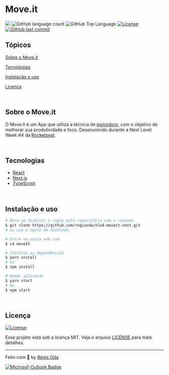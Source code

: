 # Move.it

<p>
  <img src="https://img.shields.io/badge/made%20by-RÉGIS%20ODA-0CEC0B?style=flat-square">
  <img alt="GitHub language count" src="https://img.shields.io/github/languages/count/regisoda/nlw4-moveit-next?color=0CEC0B&style=flat-square">
  <img alt="GitHub Top Language" src="https://img.shields.io/github/languages/top/regisoda/nlw4-moveit-next?color=0CEC0B&style=flat-square">
  <a href="https://opensource.org/licenses/MIT">
    <img alt="License" src="https://img.shields.io/badge/license-MIT-0CEC0B?style=flat-square">
  </a>
  <a href="https://github.com/regisoda/nlw4-moveit-next.git/commits/main">
    <img alt="GitHub last commit" src="https://img.shields.io/github/last-commit/regisoda/nlw4-moveit-next?color=60CEC0B&style=flat-square">
  </a>
</p>


## Tópicos 

[Sobre o Move.it](#sobre-o-move.it)

[Tecnologias](#tecnologias)

[Instalação e uso](#instalação-e-uso)

[Licença](#licença)

<br>

## Sobre o Move.it

O Move.it é um App que utiliza a técnica de [pomodoro](https://pt.wikipedia.org/wiki/T%C3%A9cnica_pomodoro), com o objetivo de melhorar sua produtividade e foco. Desenvolvido durante a Next Level Week #4 da [Rocketseat](https://rocketseat.com.br/).

<br>

## Tecnologias

- [React](https://reactjs.org/)
- [Next.js](https://nextjs.org/)
- [TypeScript](https://www.typescriptlang.org/)

<br>

## Instalação e uso

```bash
# Abra um terminal e copie este repositório com o comando
$ git clone https://github.com/regisoda/nlw4-moveit-next.git
# ou use a opção de download.

# Entre na pasta web com 
$ cd moveIt

# Instalas as dependências
$ yarn install
# ou
$ npm install

# Rodar aplicação
$ yarn start
# ou
$ npm start
```

<br>


## Licença
<a href="https://opensource.org/licenses/MIT">
    <img alt="License" src="https://img.shields.io/badge/license-MIT-0CEC0B?style=flat-square">
</a>

<br>

Esse projeto está sob a licença MIT. Veja o arquivo [LICENSE](/LICENSE) para mais detalhes.

---

Feito com :purple_heart: by [Régis Oda](https://github.com/regisoda)

[![Microsof-Outlook Badge](https://img.shields.io/badge/-regis_oda@hotmail.com-0078D4?style=flat-square&logo=microsoft-outlook&logoColor=white&link=mailto:regis_oda@hotmail.com)](mailto:regis_oda@hotmail.com)

